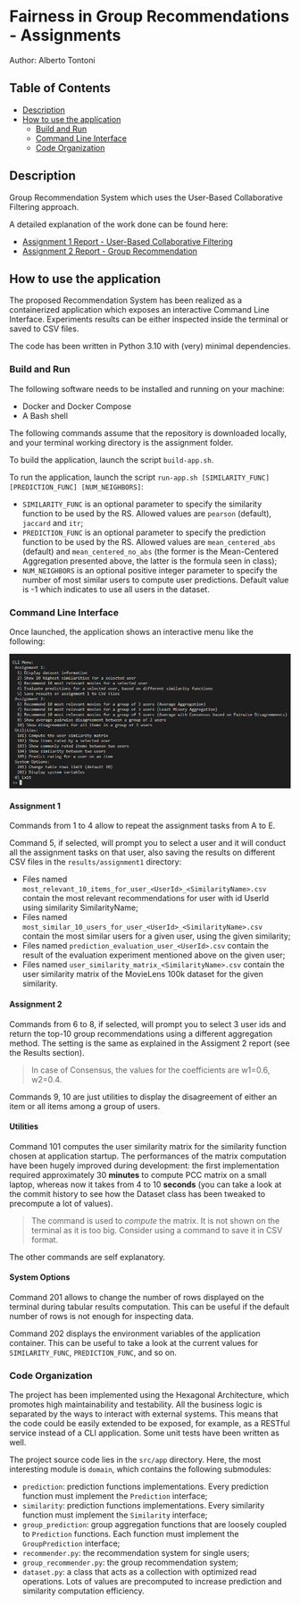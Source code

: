 # Fairness in Group Recommendations - Assignments

Author: Alberto Tontoni

## Table of Contents
- [Description](#description)
- [How to use the application](#how-to-use-the-application)
    - [Build and Run](#build-and-run)
    - [Command Line Interface](#command-line-interface)
    - [Code Organization](#code-organization)


## Description

Group Recommendation System which uses the User-Based Collaborative Filtering approach.

A detailed explanation of the work done can be found here:
- [Assignment 1 Report - User-Based Collaborative Filtering](./reports/report-assignment1.md)
- [Assignment 2 Report - Group Recommendation](./reports/report-assignment2.md)

## How to use the application

The proposed Recommendation System has been realized as a containerized application which exposes an interactive Command Line Interface. 
Experiments results can be either inspected inside the terminal or saved to CSV files.

The code has been written in Python 3.10 with (very) minimal dependencies.

### Build and Run

The following software needs to be installed and running on your machine:
- Docker and Docker Compose
- A Bash shell

The following commands assume that the repository is downloaded locally, and your terminal working directory is the assignment folder.

To build the application, launch the script `build-app.sh`.

To run the application, launch the script `run-app.sh [SIMILARITY_FUNC] [PREDICTION_FUNC] [NUM_NEIGHBORS]`:
- `SIMILARITY_FUNC` is an optional parameter to specify the similarity function to be used by the RS. Allowed values are `pearson` (default), `jaccard` and `itr`;
- `PREDICTION_FUNC` is an optional parameter to specify the prediction function to be used by the RS. Allowed values are `mean_centered_abs` (default) and `mean_centered_no_abs` (the former is the Mean-Centered Aggregation presented above, the latter is the formula seen in class);
- `NUM_NEIGHBORS` is an optional positive integer parameter to specify the number of most similar users to compute user predictions. Default value is -1 which indicates to use all users in the dataset.

### Command Line Interface
Once launched, the application shows an interactive menu like the following:

![](./resources/report-images/command-line-interface.png)

#### Assignment 1
Commands from 1 to 4 allow to repeat the assignment tasks from A to E. 

Command 5, if selected, will prompt you to select a user and it will conduct all the assignment tasks on that user, also saving the results on different CSV files in the `results/assignment1` directory:
- Files named `most_relevant_10_items_for_user_<UserId>_<SimilarityName>.csv` contain the most relevant recommendations for user with id UserId using similarity SimilarityName;
- Files named `most_similar_10_users_for_user_<UserId>_<SimilarityName>.csv` contain the most similar users for a given user, using the given similarity;
- Files named `prediction_evaluation_user_<UserId>.csv` contain the result of the evaluation experiment mentioned above on the given user;
- Files named `user_similarity_matrix_<SimilarityName>.csv` contain the user similarity matrix of the MovieLens 100k dataset for the given similarity.

#### Assignment 2
Commands from 6 to 8, if selected, will prompt you to select 3 user ids and return the top-10 group recommendations using a different aggregation method. The setting is the same as explained in the Assigment 2 report (see the Results section).
> In case of Consensus, the values for the coefficients are w1=0.6, w2=0.4.

Commands 9, 10 are just utilities to display the disagreement of either an item or all items among a group of users.

#### Utilities
Command 101 computes the user similarity matrix for the similarity function chosen at application startup. The performances of the matrix computation have been hugely improved during development: the first implementation required approximately 30 **minutes** to compute PCC matrix on a small laptop, whereas now it takes from 4 to 10 **seconds** (you can take a look at the commit history to see how the Dataset class has been tweaked to precompute a lot of values). 
> The command is used to *compute* the matrix. It is not shown on the terminal as it is too big. Consider using a command to save it in CSV format.

The other commands are self explanatory.

#### System Options
Command 201 allows to change the number of rows displayed on the terminal during tabular results computation. This can be useful if the default number of rows is not enough for inspecting data.

Command 202 displays the environment variables of the application container. This can be useful to take a look at the current values for `SIMILARITY_FUNC`, `PREDICTION_FUNC`, and so on.

### Code Organization

The project has been implemented using the Hexagonal Architecture, which promotes high maintainability and testability. All the business logic is separated by the ways to interact with external systems. This means that the code could be easily extended to be exposed, for example, as a RESTful service instead of a CLI application. Some unit tests have been written as well.

The project source code lies in the `src/app` directory.
Here, the most interesting module is `domain`, which contains the following submodules:
- `prediction`: prediction functions implementations. Every prediction function must implement the `Prediction` interface;
- `similarity`: prediction functions implementations. Every similarity function must implement the `Similarity` interface;
- `group_prediction`: group aggregation functions that are loosely coupled to `Prediction` functions. Each function must implement the `GroupPrediction` interface;
- `recommender.py`: the recommendation system for single users;
- `group_recommender.py`: the group recommendation system;
- `dataset.py`: a class that acts as a collection with optimized read operations. Lots of values are precomputed to increase prediction and similarity computation efficiency.
